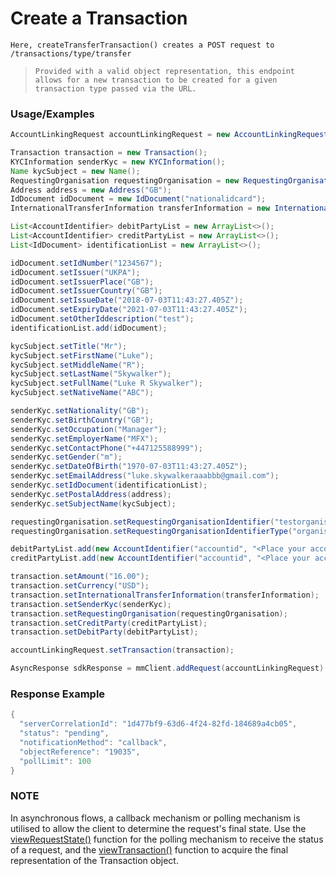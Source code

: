 # Create a Transaction

`Here, createTransferTransaction() creates a POST request to /transactions/type/transfer`

> `Provided with a valid object representation, this endpoint allows for a new transaction to be created for a given transaction type passed via the URL.`

### Usage/Examples

```java
AccountLinkingRequest accountLinkingRequest = new AccountLinkingRequest();

Transaction transaction = new Transaction();
KYCInformation senderKyc = new KYCInformation();
Name kycSubject = new Name();
RequestingOrganisation requestingOrganisation = new RequestingOrganisation();
Address address = new Address("GB");
IdDocument idDocument = new IdDocument("nationalidcard");
InternationalTransferInformation transferInformation = new InternationalTransferInformation("GB");

List<AccountIdentifier> debitPartyList = new ArrayList<>();
List<AccountIdentifier> creditPartyList = new ArrayList<>();
List<IdDocument> identificationList = new ArrayList<>();

idDocument.setIdNumber("1234567");
idDocument.setIssuer("UKPA");
idDocument.setIssuerPlace("GB");
idDocument.setIssuerCountry("GB");
idDocument.setIssueDate("2018-07-03T11:43:27.405Z");
idDocument.setExpiryDate("2021-07-03T11:43:27.405Z");
idDocument.setOtherIddescription("test");
identificationList.add(idDocument);

kycSubject.setTitle("Mr");
kycSubject.setFirstName("Luke");
kycSubject.setMiddleName("R");
kycSubject.setLastName("Skywalker");
kycSubject.setFullName("Luke R Skywalker");
kycSubject.setNativeName("ABC");

senderKyc.setNationality("GB");
senderKyc.setBirthCountry("GB");
senderKyc.setOccupation("Manager");
senderKyc.setEmployerName("MFX");
senderKyc.setContactPhone("+447125588999");
senderKyc.setGender("m");
senderKyc.setDateOfBirth("1970-07-03T11:43:27.405Z");
senderKyc.setEmailAddress("luke.skywalkeraaabbb@gmail.com");
senderKyc.setIdDocument(identificationList);
senderKyc.setPostalAddress(address);
senderKyc.setSubjectName(kycSubject);

requestingOrganisation.setRequestingOrganisationIdentifier("testorganisation");
requestingOrganisation.setRequestingOrganisationIdentifierType("organisationid");

debitPartyList.add(new AccountIdentifier("accountid", "<Place your account id of debit party here>"));
creditPartyList.add(new AccountIdentifier("accountid", "<Place your account id of credit party here>"));

transaction.setAmount("16.00");
transaction.setCurrency("USD");
transaction.setInternationalTransferInformation(transferInformation);
transaction.setSenderKyc(senderKyc);
transaction.setRequestingOrganisation(requestingOrganisation);
transaction.setCreditParty(creditPartyList);
transaction.setDebitParty(debitPartyList);

accountLinkingRequest.setTransaction(transaction);

AsyncResponse sdkResponse = mmClient.addRequest(accountLinkingRequest).addCallBack("<Place your callback URL>").createTransferTransaction();
```

### Response Example

```java
{
  "serverCorrelationId": "1d477bf9-63d6-4f24-82fd-184689a4cb05",
  "status": "pending",
  "notificationMethod": "callback",
  "objectReference": "19035",
  "pollLimit": 100
}
```

### NOTE

In asynchronous flows, a callback mechanism or polling mechanism is utilised to allow the client to determine the request's final state.
Use the <a href="viewRequestState.Readme.md">viewRequestState()</a> function for the polling mechanism to receive the status of a request, and the <a href="viewTransaction.Readme.md">viewTransaction()</a>
function to acquire the final representation of the Transaction object.